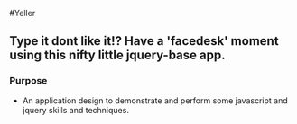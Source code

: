 #Yeller
 ## Type it dont like it!? Have a 'facedesk' moment using this nifty little jquery-base app. 


### Purpose
- An application design to demonstrate and perform some javascript and jquery skills and techniques.

